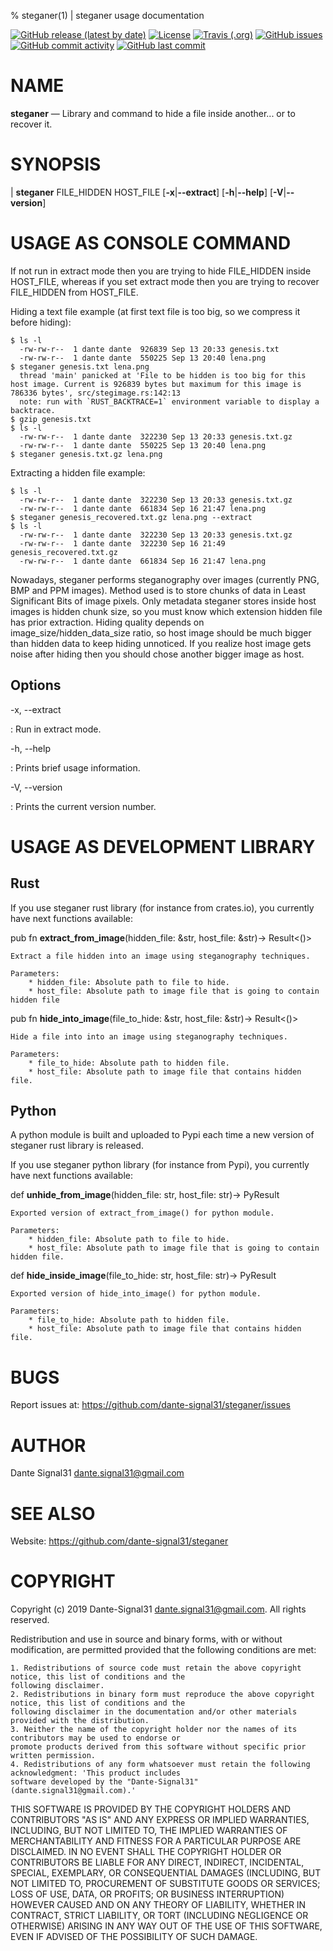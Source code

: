 % steganer(1) | steganer usage documentation

[![GitHub release (latest by date)](https://img.shields.io/github/v/release/dante-signal31/steganer)](https://github.com/dante-signal31/steganer/releases)
[![License](https://img.shields.io/badge/License-BSD%203--Clause-blue.svg)](https://opensource.org/licenses/BSD-3-Clause)
[![Travis (.org)](https://img.shields.io/travis/dante-signal31/steganer)](https://travis-ci.com/dante-signal31/steganer)
[![GitHub issues](https://img.shields.io/github/issues/dante-signal31/steganer)](https://github.com/dante-signal31/steganer/issues)
[![GitHub commit activity](https://img.shields.io/github/commit-activity/y/dante-signal31/steganer)](https://github.com/dante-signal31/steganer/commits/master)
[![GitHub last commit](https://img.shields.io/github/last-commit/dante-signal31/steganer)](https://github.com/dante-signal31/steganer/commits/master)

NAME
====

**steganer** — Library and command to hide a file inside another... or to recover it.

SYNOPSIS
========

| **steganer** FILE_HIDDEN HOST_FILE [**-x**|**--extract**] [**-h**|**--help**] [**-V**|**--version**]

USAGE AS CONSOLE COMMAND
========================

If not run in extract mode then you are trying to hide FILE_HIDDEN inside HOST_FILE,
whereas if you set extract mode then you are trying to recover FILE_HIDDEN from
HOST_FILE.

Hiding a text file example (at first text file is too big, so we compress it before hiding):

    $ ls -l
      -rw-rw-r--  1 dante dante  926839 Sep 13 20:33 genesis.txt
      -rw-rw-r--  1 dante dante  550225 Sep 13 20:40 lena.png
    $ steganer genesis.txt lena.png
      thread 'main' panicked at 'File to be hidden is too big for this host image. Current is 926839 bytes but maximum for this image is 786336 bytes', src/stegimage.rs:142:13
      note: run with `RUST_BACKTRACE=1` environment variable to display a backtrace.
    $ gzip genesis.txt 
    $ ls -l
      -rw-rw-r--  1 dante dante  322230 Sep 13 20:33 genesis.txt.gz
      -rw-rw-r--  1 dante dante  550225 Sep 13 20:40 lena.png
    $ steganer genesis.txt.gz lena.png

Extracting a hidden file example:

    $ ls -l
      -rw-rw-r--  1 dante dante  322230 Sep 13 20:33 genesis.txt.gz
      -rw-rw-r--  1 dante dante  661834 Sep 16 21:47 lena.png
    $ steganer genesis_recovered.txt.gz lena.png --extract
    $ ls -l
      -rw-rw-r--  1 dante dante  322230 Sep 13 20:33 genesis.txt.gz
      -rw-rw-r--  1 dante dante  322230 Sep 16 21:49 genesis_recovered.txt.gz
      -rw-rw-r--  1 dante dante  661834 Sep 16 21:47 lena.png

Nowadays, steganer performs steganography over images (currently PNG, BMP and PPM 
images). Method used is to store chunks of data in Least Significant Bits of image
pixels. Only metadata steganer stores inside host images is hidden chunk size, so
you must know which extension hidden file has prior extraction. Hiding quality 
depends on image_size/hidden_data_size ratio, so host image should be much bigger 
than hidden data to keep hiding unnoticed. If you realize host image gets noise after
hiding then you should chose another bigger image as host.

Options
-------

-x, --extract

:   Run in extract mode.

-h, --help

:   Prints brief usage information.

-V, --version

:   Prints the current version number.

USAGE AS DEVELOPMENT LIBRARY
============================

Rust
----

If you use steganer rust library (for instance from crates.io), you currently have next functions available:

pub fn **extract_from_image**(hidden_file: &str, host_file: &str)-> Result<()>

    Extract a file hidden into an image using steganography techniques.
    
    Parameters:
        * hidden_file: Absolute path to file to hide.
        * host_file: Absolute path to image file that is going to contain hidden file

pub fn **hide_into_image**(file_to_hide: &str, host_file: &str)-> Result<()>

    Hide a file into into an image using steganography techniques.
    
    Parameters:
        * file_to_hide: Absolute path to hidden file.
        * host_file: Absolute path to image file that contains hidden file.

Python
------

A python module is built and uploaded to Pypi each time a new version of steganer rust library is released.

If you use steganer python library (for instance from Pypi), you currently have next functions available:

def **unhide_from_image**(hidden_file: str, host_file: str)-> PyResult

    Exported version of extract_from_image() for python module.
    
    Parameters:
        * hidden_file: Absolute path to file to hide.
        * host_file: Absolute path to image file that is going to contain hidden file.

def **hide_inside_image**(file_to_hide: str, host_file: str)-> PyResult

    Exported version of hide_into_image() for python module.
    
    Parameters:
        * file_to_hide: Absolute path to hidden file.
        * host_file: Absolute path to image file that contains hidden file.


BUGS
====

Report issues at: <https://github.com/dante-signal31/steganer/issues>

AUTHOR
======

Dante Signal31 <dante.signal31@gmail.com>

SEE ALSO
========
Website: <https://github.com/dante-signal31/steganer>

COPYRIGHT
========

Copyright (c) 2019 Dante-Signal31 <dante.signal31@gmail.com>. All rights reserved.

Redistribution and use in source and binary forms, with or without modification, are permitted provided that the
following conditions are met:

    1. Redistributions of source code must retain the above copyright notice, this list of conditions and the
    following disclaimer.
    2. Redistributions in binary form must reproduce the above copyright notice, this list of conditions and the
    following disclaimer in the documentation and/or other materials provided with the distribution.
    3. Neither the name of the copyright holder nor the names of its contributors may be used to endorse or
    promote products derived from this software without specific prior written permission.
    4. Redistributions of any form whatsoever must retain the following acknowledgment: 'This product includes
    software developed by the "Dante-Signal31" (dante.signal31@gmail.com).'

THIS SOFTWARE IS PROVIDED BY THE COPYRIGHT HOLDERS AND CONTRIBUTORS "AS IS" AND ANY EXPRESS OR IMPLIED WARRANTIES,
INCLUDING, BUT NOT LIMITED TO, THE IMPLIED WARRANTIES OF MERCHANTABILITY AND FITNESS FOR A PARTICULAR PURPOSE ARE
DISCLAIMED. IN NO EVENT SHALL THE COPYRIGHT HOLDER OR CONTRIBUTORS BE LIABLE FOR ANY DIRECT, INDIRECT, INCIDENTAL,
SPECIAL, EXEMPLARY, OR CONSEQUENTIAL DAMAGES (INCLUDING, BUT NOT LIMITED TO, PROCUREMENT OF SUBSTITUTE GOODS OR
SERVICES; LOSS OF USE, DATA, OR PROFITS; OR BUSINESS INTERRUPTION) HOWEVER CAUSED AND ON ANY THEORY OF LIABILITY,
WHETHER IN CONTRACT, STRICT LIABILITY, OR TORT (INCLUDING NEGLIGENCE OR OTHERWISE) ARISING IN ANY WAY OUT OF THE USE
OF THIS SOFTWARE, EVEN IF ADVISED OF THE POSSIBILITY OF SUCH DAMAGE.
